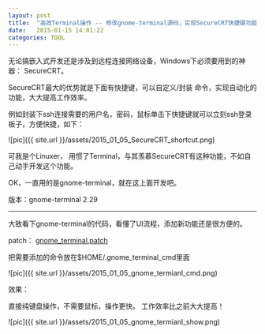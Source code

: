 ```yaml
---
layout: post
title:  "高效Terminal操作 -- 修改gnome-terminal源码，实现SecureCRT快捷键功能"
date:   2015-01-15 14:01:22
categories: TOOL
---
```


无论搞嵌入式开发还是涉及到远程连接网络设备，Windows下必须要用到的神器： SecureCRT。

SecureCRT最大的优势就是下面有快捷键，可以自定义/封装 命令，实现自动化的功能，大大提高工作效率。

例如封装下ssh连接需要的用户名，密码，鼠标单击下快捷键就可以立刻ssh登录板子，方便快捷，如下：

![pic]({{ site.url }}/assets/2015_01_05_SecureCRT_shortcut.png)

可我是个Linuxer， 用惯了Terminal，与其羡慕SecureCRT有这种功能，不如自己动手开发这个功能。

OK，一直用的是gnome-terminal，就在这上面开发吧。

版本：gnome-terminal 2.29

<hr>
大致看下gnome-terminal的代码，看懂了UI流程，添加新功能还是很方便的。

patch： <a href="{{ site.url }}/assets/2015_01_05_gnome_terminal.patch.txt">gnome_terminal.patch</a>

把需要添加的命令放在$HOME/.gnome_terminal_cmd里面

![pic]({{ site.url }}/assets/2015_01_05_gnome_termianl_cmd.png)


效果：

直接纯键盘操作，不需要鼠标，操作更快。 工作效率比之前大大提高！

![pic]({{ site.url }}/assets/2015_01_05_gnome_termianl_show.png)
